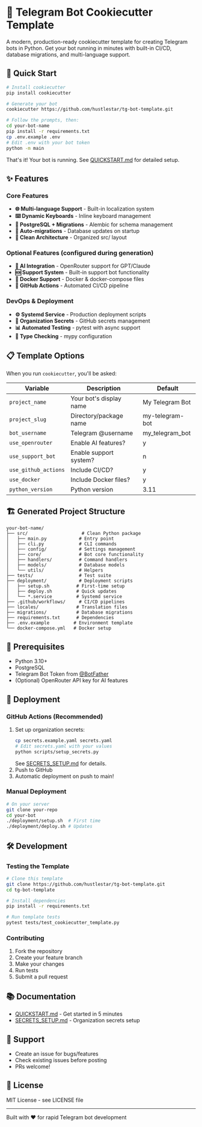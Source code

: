 # 🤖 Telegram Bot Cookiecutter Template

A modern, production-ready cookiecutter template for creating Telegram bots in Python. Get your bot running in minutes with built-in CI/CD, database migrations, and multi-language support.

## 🚀 Quick Start

```bash
# Install cookiecutter
pip install cookiecutter

# Generate your bot
cookiecutter https://github.com/hustlestar/tg-bot-template.git

# Follow the prompts, then:
cd your-bot-name
pip install -r requirements.txt
cp .env.example .env
# Edit .env with your bot token
python -m main
```

That's it! Your bot is running. See [QUICKSTART.md](QUICKSTART.md) for detailed setup.

## ✨ Features

### Core Features
- **🌐 Multi-language Support** - Built-in localization system
- **⌨️ Dynamic Keyboards** - Inline keyboard management
- **💾 PostgreSQL + Migrations** - Alembic for schema management
- **🔄 Auto-migrations** - Database updates on startup
- **📝 Clean Architecture** - Organized src/ layout

### Optional Features (configured during generation)
- **🤖 AI Integration** - OpenRouter support for GPT/Claude
- **🆘 Support System** - Built-in support bot functionality
- **🐳 Docker Support** - Docker & docker-compose files
- **🚀 GitHub Actions** - Automated CI/CD pipeline

### DevOps & Deployment
- **⚙️ Systemd Service** - Production deployment scripts
- **🔐 Organization Secrets** - GitHub secrets management
- **📊 Automated Testing** - pytest with async support
- **🎯 Type Checking** - mypy configuration

## 📋 Template Options

When you run `cookiecutter`, you'll be asked:

| Variable | Description | Default |
|----------|-------------|---------|
| `project_name` | Your bot's display name | My Telegram Bot |
| `project_slug` | Directory/package name | my-telegram-bot |
| `bot_username` | Telegram @username | my_telegram_bot |
| `use_openrouter` | Enable AI features? | y |
| `use_support_bot` | Enable support system? | n |
| `use_github_actions` | Include CI/CD? | y |
| `use_docker` | Include Docker files? | y |
| `python_version` | Python version | 3.11 |

## 🏗️ Generated Project Structure

```
your-bot-name/
├── src/                    # Clean Python package
│   ├── main.py            # Entry point
│   ├── cli.py             # CLI commands
│   ├── config/            # Settings management
│   ├── core/              # Bot core functionality
│   ├── handlers/          # Command handlers
│   ├── models/            # Database models
│   └── utils/             # Helpers
├── tests/                 # Test suite
├── deployment/            # Deployment scripts
│   ├── setup.sh          # First-time setup
│   ├── deploy.sh         # Quick updates
│   └── *.service         # Systemd service
├── .github/workflows/     # CI/CD pipelines
├── locales/              # Translation files
├── migrations/           # Database migrations
├── requirements.txt      # Dependencies
├── .env.example         # Environment template
└── docker-compose.yml   # Docker setup
```

## 🔧 Prerequisites

- Python 3.10+
- PostgreSQL
- Telegram Bot Token from [@BotFather](https://t.me/botfather)
- (Optional) OpenRouter API key for AI features

## 🚀 Deployment

### GitHub Actions (Recommended)

1. Set up organization secrets:
   ```bash
   cp secrets.example.yaml secrets.yaml
   # Edit secrets.yaml with your values
   python scripts/setup_secrets.py
   ```
   See [SECRETS_SETUP.md](SECRETS_SETUP.md) for details.
2. Push to GitHub
3. Automatic deployment on push to main!

### Manual Deployment

```bash
# On your server
git clone your-repo
cd your-bot
./deployment/setup.sh  # First time
./deployment/deploy.sh # Updates
```

## 🛠️ Development

### Testing the Template

```bash
# Clone this template
git clone https://github.com/hustlestar/tg-bot-template.git
cd tg-bot-template

# Install dependencies
pip install -r requirements.txt

# Run template tests
pytest tests/test_cookiecutter_template.py
```

### Contributing

1. Fork the repository
2. Create your feature branch
3. Make your changes
4. Run tests
5. Submit a pull request

## 📚 Documentation

- [QUICKSTART.md](QUICKSTART.md) - Get started in 5 minutes
- [SECRETS_SETUP.md](SECRETS_SETUP.md) - Organization secrets setup

## 🤝 Support

- Create an issue for bugs/features
- Check existing issues before posting
- PRs welcome!

## 📄 License

MIT License - see LICENSE file

---

Built with ❤️ for rapid Telegram bot development